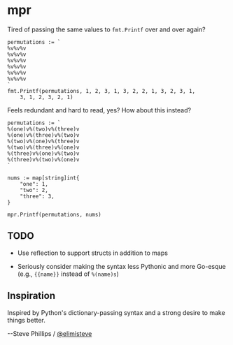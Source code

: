 # mpr

Tired of passing the same values to `fmt.Printf` over and over again?

    permutations := `
    %v%v%v
    %v%v%v
    %v%v%v
    %v%v%v
    %v%v%v
    %v%v%v
    `
    fmt.Printf(permutations, 1, 2, 3, 1, 3, 2, 2, 1, 3, 2, 3, 1,
        3, 1, 2, 3, 2, 1)

Feels redundant and hard to read, yes?  How about this instead?

    permutations := `
    %(one)v%(two)v%(three)v
    %(one)v%(three)v%(two)v
    %(two)v%(one)v%(three)v
    %(two)v%(three)v%(one)v
    %(three)v%(one)v%(two)v
    %(three)v%(two)v%(one)v
    `

    nums := map[string]int{
        "one": 1,
        "two": 2,
        "three": 3,
    }

    mpr.Printf(permutations, nums)


## TODO

* Use reflection to support structs in addition to maps

* Seriously consider making the syntax less Pythonic and more
  Go-esque (e.g., `{{name}}` instead of `%(name)s`)


## Inspiration

Inspired by Python's dictionary-passing syntax and a strong desire to
make things better.

--Steve Phillips / [@elimisteve](http://twitter.com/elimisteve)
